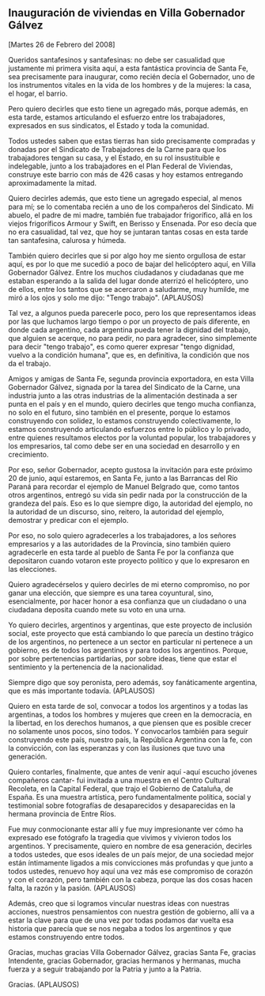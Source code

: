 Inauguración de viviendas en Villa Gobernador Gálvez
----------------------------------------------------

[Martes 26 de Febrero del 2008]

Queridos santafesinos y santafesinas: no debe ser casualidad que
justamente mi primera visita aquí, a esta fantástica provincia de Santa
Fe, sea precisamente para inaugurar, como recién decía el Gobernador,
uno de los instrumentos vitales en la vida de los hombres y de la
mujeres: la casa, el hogar, el barrio.

Pero quiero decirles que esto tiene un agregado más, porque además, en
esta tarde, estamos articulando el esfuerzo entre los trabajadores,
expresados en sus sindicatos, el Estado y toda la comunidad.

Todos ustedes saben que estas tierras han sido precisamente compradas y
donadas por el Sindicato de Trabajadores de la Carne para que los
trabajadores tengan su casa, y el Estado, en su rol insustituible e
indelegable, junto a los trabajadores en el Plan Federal de Viviendas,
construye este barrio con más de 426 casas y hoy estamos entregando
aproximadamente la mitad.

Quiero decirles además, que esto tiene un agregado especial, al menos
para mí; se lo comentaba recién a uno de los compañeros del Sindicato.
Mi abuelo, el padre de mi madre, también fue trabajador frigorífico,
allá en los viejos frigoríficos Armour y Swift, en Berisso y Ensenada.
Por eso decía que no era casualidad, tal vez, que hoy se juntaran tantas
cosas en esta tarde tan santafesina, calurosa y húmeda.

También quiero decirles que si por algo hoy me siento orgullosa de estar
aquí, es por lo que me sucedió a poco de bajar del helicóptero aquí, en
Villa Gobernador Gálvez. Entre los muchos ciudadanos y ciudadanas que me
estaban esperando a la salida del lugar donde aterrizó el helicóptero,
uno de ellos, entre los tantos que se acercaron a saludarme, muy
humilde, me miró a los ojos y solo me dijo: "Tengo trabajo". (APLAUSOS)

Tal vez, a algunos pueda parecerle poco, pero los que representamos
ideas por las que luchamos largo tiempo o por un proyecto de país
diferente, en donde cada argentino, cada argentina pueda tener la
dignidad del trabajo, que alguien se acerque, no para pedir, no para
agradecer, sino simplemente para decir "tengo trabajo", es como querer
expresar "tengo dignidad, vuelvo a la condición humana", que es, en
definitiva, la condición que nos da el trabajo.

Amigos y amigas de Santa Fe, segunda provincia exportadora, en esta
Villa Gobernador Gálvez, signada por la tarea del Sindicato de la Carne,
una industria junto a las otras industrias de la alimentación destinada
a ser punta en el país y en el mundo, quiero decirles que tengo mucha
confianza, no solo en el futuro, sino también en el presente, porque lo
estamos construyendo con solidez, lo estamos construyendo
colectivamente, lo estamos construyendo articulando esfuerzos entre lo
público y lo privado, entre quienes resultamos electos por la voluntad
popular, los trabajadores y los empresarios, tal como debe ser en una
sociedad en desarrollo y en crecimiento.

Por eso, señor Gobernador, acepto gustosa la invitación para este
próximo 20 de junio, aquí estaremos, en Santa Fe, junto a las Barrancas
del Río Paraná para recordar el ejemplo de Manuel Belgrado que, como
tantos otros argentinos, entregó su vida sin pedir nada por la
construcción de la grandeza del país. Eso es lo que siempre digo, la
autoridad del ejemplo, no la autoridad de un discurso, sino, reitero, la
autoridad del ejemplo, demostrar y predicar con el ejemplo.

Por eso, no solo quiero agradecerles a los trabajadores, a los señores
empresarios y a las autoridades de la Provincia, sino también quiero
agradecerle en esta tarde al pueblo de Santa Fe por la confianza que
depositaron cuando votaron este proyecto político y que lo expresaron en
las elecciones.

Quiero agradecérselos y quiero decirles de mi eterno compromiso, no por
ganar una elección, que siempre es una tarea coyuntural, sino,
esencialmente, por hacer honor a esa confianza que un ciudadano o una
ciudadana deposita cuando mete su voto en una urna.

Yo quiero decirles, argentinos y argentinas, que este proyecto de
inclusión social, este proyecto que está cambiando lo que parecía un
destino trágico de los argentinos, no pertenece a un sector en
particular ni pertenece a un gobierno, es de todos los argentinos y para
todos los argentinos. Porque, por sobre pertenencias partidarias, por
sobre ideas, tiene que estar el sentimiento y la pertenencia de la
nacionalidad.

Siempre digo que soy peronista, pero además, soy fanáticamente
argentina, que es más importante todavía. (APLAUSOS)

Quiero en esta tarde de sol, convocar a todos los argentinos y a todas
las argentinas, a todos los hombres y mujeres que creen en la
democracia, en la libertad, en los derechos humanos, a que piensen que
es posible crecer no solamente unos pocos, sino todos. Y convocarlos
también para seguir construyendo este país, nuestro país, la República
Argentina con la fe, con la convicción, con las esperanzas y con las
ilusiones que tuvo una generación.

Quiero contarles, finalmente, que antes de venir aquí -aquí escucho
jóvenes compañeros cantar- fui invitada a una muestra en el Centro
Cultural Recoleta, en la Capital Federal, que trajo el Gobierno de
Cataluña, de España. Es una muestra artística, pero fundamentalmente
política, social y testimonial sobre fotografías de desaparecidos y
desaparecidas en la hermana provincia de Entre Ríos.

Fue muy conmocionante estar allí y fue muy impresionante ver cómo ha
expresado ese fotógrafo la tragedia que vivimos y vivieron todos los
argentinos. Y precisamente, quiero en nombre de esa generación, decirles
a todos ustedes, que esos ideales de un país mejor, de una sociedad
mejor están íntimamente ligados a mis convicciones más profundas y que
junto a todos ustedes, renuevo hoy aquí una vez más ese compromiso de
corazón y con el corazón, pero también con la cabeza, porque las dos
cosas hacen falta, la razón y la pasión. (APLAUSOS)

Además, creo que si logramos vincular nuestras ideas con nuestras
acciones, nuestros pensamientos con nuestra gestión de gobierno, allí va
a estar la clave para que de una vez por todas podamos dar vuelta esa
historia que parecía que se nos negaba a todos los argentinos y que
estamos construyendo entre todos.

Gracias, muchas gracias Villa Gobernador Gálvez, gracias Santa Fe,
gracias Intendente, gracias Gobernador, gracias hermanos y hermanas,
mucha fuerza y a seguir trabajando por la Patria y junto a la Patria.

Gracias. (APLAUSOS)
